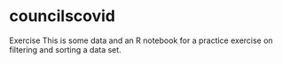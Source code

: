 # councilscovid
Exercise
This is some data and an R notebook for a practice exercise on filtering and sorting a data set.

